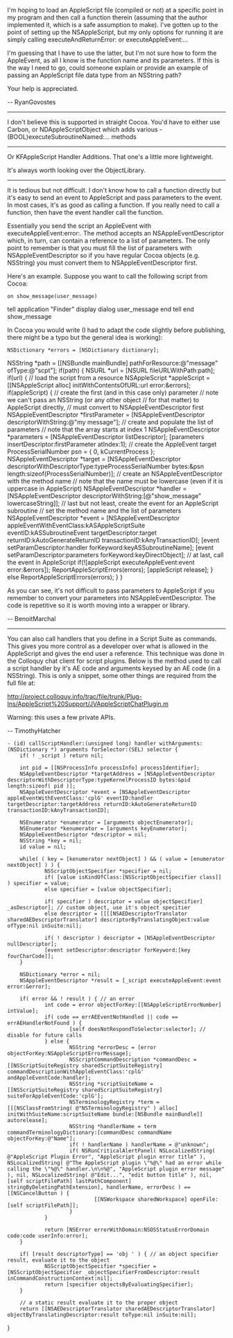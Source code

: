 I'm hoping to load an AppleScript file (compiled or not) at a specific point in my program and then call a function therein (assuming that the author implemented it, which is a safe assumption to make). I've gotten up to the point of setting up the NSAppleScript, but my only options for running it are simply calling executeAndReturnError: or executeAppleEvent:...

I'm guessing that I have to use the latter, but I'm not sure how to form the AppleEvent, as all I know is the function name and its parameters. If this is the way I need to go, could someone explain or provide an example of passing an AppleScript file data type from an NSString path?

Your help is appreciated.

-- RyanGovostes

----

I don't believe this is supported in straight Cocoa. You'd have to either use Carbon, or NDAppleScriptObject which adds various     - (BOOL)executeSubroutineNamed:... methods

----

Or KFAppleScript Handler Additions.  That one's a little more lightweight. 

It's always worth looking over the ObjectLibrary.  

----

It is tedious but not difficult. I don't know how to call a function directly but it's easy to send an event to AppleScript and pass parameters to the event. In most cases, it's as good as calling a function. If you really need to call a function, then have the event handler call the function.

Essentially you send the script an AppleEvent with     executeAppleEvent:error:. The method accepts an NSAppleEventDescriptor which, in turn, can contain a reference to a list of parameters. The only point to remember is that you must fill the list of parameters with NSAppleEventDescriptor so if you have regular Cocoa objects (e.g. NSString) you must convert them to NSAppleEventDescriptor first.

Here's an example. Suppose you want to call the following script from Cocoa:

    on show_message(user_message)
   tell application "Finder"
      display dialog user_message
   end tell
end show_message

In Cocoa you would write (I had to adapt the code slightly before publishing, there might be a typo but the general idea is working):

    NSDictionary *errors = [NSDictionary dictionary];
NSString *path = [[NSBundle mainBundle] pathForResource:@"message" ofType:@"scpt"];
if(path)
{
   NSURL *url = [NSURL fileURLWithPath:path];
   if(url)
   {
      // load the script from a resource
      NSAppleScript *appleScript = [[NSAppleScript alloc] initWithContentsOfURL:url error:&errors];
      if(appleScript)
      {
         // create the first (and in this case only) parameter
         // note we can't pass an NSString (or any other object
         // for that matter) to AppleScript directly,
         // must convert to NSAppleEventDescriptor first
         NSAppleEventDescriptor *firstParameter = [NSAppleEventDescriptor descriptorWithString:@"my message"];
         // create and populate the list of parameters
         // note that the array starts at index 1
         NSAppleEventDescriptor *parameters = [NSAppleEventDescriptor listDescriptor];
         [parameters insertDescriptor:firstParameter atIndex:1];
         // create the AppleEvent target
         ProcessSerialNumber psn = { 0, kCurrentProcess };
         NSAppleEventDescriptor *target = [NSAppleEventDescriptor descriptorWithDescriptorType:typeProcessSerialNumber
                                                                  bytes:&psn
                                                                  length:sizeof(ProcessSerialNumber)];
         // create an NSAppleEventDescriptor with the method name
         // note that the name must be lowercase (even if it is uppercase in AppleScript)
         NSAppleEventDescriptor *handler = [NSAppleEventDescriptor descriptorWithString:[@"show_message" lowercaseString]];
         // last but not least, create the event for an AppleScript subroutine
         // set the method name and the list of parameters
         NSAppleEventDescriptor *event = [NSAppleEventDescriptor appleEventWithEventClass:kASAppleScriptSuite
                                                                 eventID:kASSubroutineEvent
                                                                 targetDescriptor:target
                                                                 returnID:kAutoGenerateReturnID
                                                                 transactionID:kAnyTransactionID];
         [event setParamDescriptor:handler forKeyword:keyASSubroutineName];
         [event setParamDescriptor:parameters forKeyword:keyDirectObject];
         // at last, call the event in AppleScript
         if(![appleScript executeAppleEvent:event error:&errors]);
            R<nowiki/>eportAppleScriptErrors(errors);
         [appleScript release];
      }
      else
         R<nowiki/>eportAppleScriptErrors(errors);
   }
}

As you can see, it's not difficult to pass parameters to AppleScript if you remember to convert your parameters into NSAppleEventDescriptor.
The code is repetitive so it is worth moving into a wrapper or library.

-- BenoitMarchal


----

You can also call handlers that you define in a Script Suite as commands. This gives you more control as a developer over what is allowed in the AppleScript and gives the end user a reference. This technique was done in the Colloquy chat client for script plugins. Below is the method used to call a script handler by it's AE code and arguments keysed by an AE code (in a NSString). This is only a snippet, some other things are required from the full file at:

http://project.colloquy.info/trac/file/trunk/Plug-Ins/AppleScript%20Support/JVAppleScriptChatPlugin.m 

Warning: this uses a few private APIs.

-- TimothyHatcher

    - (id) callScriptHandler:(unsigned long) handler withArguments:(NSDictionary *) arguments forSelector:(SEL) selector {
        if( ! _script ) return nil;

        int pid = [[NSProcessInfo processInfo] processIdentifier];
        NSAppleEventDescriptor *targetAddress = [NSAppleEventDescriptor descriptorWithDescriptorType:typeKernelProcessID bytes:&pid length:sizeof( pid )];
        NSAppleEventDescriptor *event = [NSAppleEventDescriptor appleEventWithEventClass:'cplG' eventID:handler targetDescriptor:targetAddress returnID:kAutoGenerateReturnID transactionID:kAnyTransactionID];

        NSEnumerator *enumerator = [arguments objectEnumerator];
        NSEnumerator *kenumerator = [arguments keyEnumerator];
        NSAppleEventDescriptor *descriptor = nil;
        NSString *key = nil;
        id value = nil;

        while( ( key = [kenumerator nextObject] ) && ( value = [enumerator nextObject] ) ) {
                NSScriptObjectSpecifier *specifier = nil;
                if( [value isKindOfClass:[NSScriptObjectSpecifier class]] ) specifier = value;
                else specifier = [value objectSpecifier];

                if( specifier ) descriptor = value objectSpecifier] _asDescriptor]; // custom object, use it's object specitier
                else descriptor = [[[[NSAEDescriptorTranslator sharedAEDescriptorTranslator] descriptorByTranslatingObject:value ofType:nil inSuite:nil];

                if( ! descriptor ) descriptor = [NSAppleEventDescriptor nullDescriptor];
                [event setDescriptor:descriptor forKeyword:[key fourCharCode]];
        }

        NSDictionary *error = nil;
        NSAppleEventDescriptor *result = [_script executeAppleEvent:event error:&error];

        if( error && ! result ) { // an error
                int code = error objectForKey:[[NSAppleScriptErrorNumber] intValue];
                if( code == errAEEventNotHandled || code == errAEHandlerNotFound ) {
                        [self doesNotRespondToSelector:selector]; // disable for future calls
                } else {
                        NSString *errorDesc = [error objectForKey:NSAppleScriptErrorMessage];
                        NSScriptCommandDescription *commandDesc = [[NSScriptSuiteRegistry sharedScriptSuiteRegistry] commandDescriptionWithAppleEventClass:'cplG' andAppleEventCode:handler];
                        NSString *scriptSuiteName = [[NSScriptSuiteRegistry sharedScriptSuiteRegistry] suiteForAppleEventCode:'cplG'];
                        NSTerminologyRegistry *term = [[[NSClassFromString( @"NSTerminologyRegistry" ) alloc] initWithSuiteName:scriptSuiteName bundle:[NSBundle mainBundle]] autorelease];
                        NSString *handlerName = term commandTerminologyDictionary:[commandDesc commandName objectForKey:@"Name"];
                        if( ! handlerName ) handlerName = @"unknown";
                        if( NSRunCriticalAlertPanel( NSLocalizedString( @"AppleScript Plugin Error", "AppleScript plugin error title" ), NSLocalizedString( @"The AppleScript plugin \"%@\" had an error while calling the \"%@\" handler.\n\n%@", "AppleScript plugin error message" ), nil, NSLocalizedString( @"Edit...", "edit button title" ), nil, [self scriptFilePath] lastPathComponent] stringByDeletingPathExtension], handlerName, errorDesc ) == [[NSCancelButton ) {
                                [[NSWorkspace sharedWorkspace] openFile:[self scriptFilePath]];
                        }
                }

                return [NSError errorWithDomain:NSOSStatusErrorDomain code:code userInfo:error];
        }

        if( [result descriptorType] == 'obj ' ) { // an object specifier result, evaluate it to the object
                NSScriptObjectSpecifier *specifier = [NSScriptObjectSpecifier _objectSpecifierFromDescriptor:result inCommandConstructionContext:nil];
                return [specifier objectsByEvaluatingSpecifier];
        }

        // a static result evaluate it to the proper object
        return [[NSAEDescriptorTranslator sharedAEDescriptorTranslator] objectByTranslatingDescriptor:result toType:nil inSuite:nil];
}
